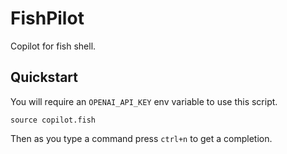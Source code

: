 # FishPilot

Copilot for fish shell.

## Quickstart

You will require an `OPENAI_API_KEY` env variable to use this script.

```console
source copilot.fish
```

Then as you type a command press `ctrl+n` to get a completion.
